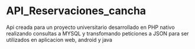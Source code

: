 # API_Reservaciones_cancha
Api creada para un proyecto universitario desarrollado en PHP nativo realizando consultas a MYSQL y transfomando peticiones a JSON para ser utilizados en aplicacion web, android y java

